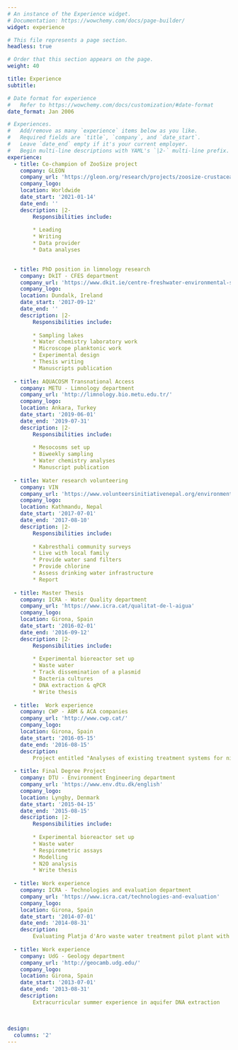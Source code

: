 ```yaml
---
# An instance of the Experience widget.
# Documentation: https://wowchemy.com/docs/page-builder/
widget: experience

# This file represents a page section.
headless: true

# Order that this section appears on the page.
weight: 40

title: Experience
subtitle:

# Date format for experience
#   Refer to https://wowchemy.com/docs/customization/#date-format
date_format: Jan 2006

# Experiences.
#   Add/remove as many `experience` items below as you like.
#   Required fields are `title`, `company`, and `date_start`.
#   Leave `date_end` empty if it's your current employer.
#   Begin multi-line descriptions with YAML's `|2-` multi-line prefix.
experience:
  - title: Co-champion of ZooSize project
    company: GLEON
    company_url: 'https://gleon.org/research/projects/zoosize-crustacean-zooplankton-community-size-distributions-across-worldwide-set'
    company_logo: 
    location: Worldwide 
    date_start: '2021-01-14'
    date_end: ''
    description: |2-
        Responsibilities include:
        
        * Leading
        * Writing
        * Data provider
        * Data analyses
        

  - title: PhD position in limnology research
    company: DkIT - CFES department
    company_url: 'https://www.dkit.ie/centre-freshwater-environmental-studies'
    company_logo: 
    location: Dundalk, Ireland
    date_start: '2017-09-12'
    date_end: ''
    description: |2-
        Responsibilities include:
        
        * Sampling lakes
        * Water chemistry laboratory work
        * Microscope planktonic work
        * Experimental design
        * Thesis writing
        * Manuscripts publication
  
  - title: AQUACOSM Transnational Access
    company: METU - Limnology department
    company_url: 'http://limnology.bio.metu.edu.tr/'
    company_logo: 
    location: Ankara, Turkey
    date_start: '2019-06-01'
    date_end: '2019-07-31'
    description: |2-
        Responsibilities include:
        
        * Mesocosms set up
        * Biweekly sampling
        * Water chemistry analyses
        * Manuscript publication
        
  - title: Water research volunteering
    company: VIN 
    company_url: 'https://www.volunteersinitiativenepal.org/environment-conservation-program/'
    company_logo: 
    location: Kathmandu, Nepal
    date_start: '2017-07-01'
    date_end: '2017-08-10'
    description: |2-
        Responsibilities include:
        
        * Kabresthali community surveys
        * Live with local family
        * Provide water sand filters
        * Provide chlorine 
        * Assess drinking water infrastructure
        * Report 
        
  - title: Master Thesis
    company: ICRA - Water Quality department 
    company_url: 'https://www.icra.cat/qualitat-de-l-aigua'
    company_logo: 
    location: Girona, Spain
    date_start: '2016-02-01'
    date_end: '2016-09-12'
    description: |2-
        Responsibilities include:
        
        * Experimental bioreactor set up
        * Waste water
        * Track dissemination of a plasmid
        * Bacteria cultures
        * DNA extraction & qPCR
        * Write thesis
  
  - title:  Work experience
    company: CWP - ABM & ACA companies 
    company_url: 'http://www.cwp.cat/'
    company_logo: 
    location: Girona, Spain
    date_start: '2016-05-15'
    date_end: '2016-08-15'
    description: 
        Project entitled "Analyses of existing treatment systems for nitrate polluted groundwater in Catalonia"  
  
  - title: Final Degree Project
    company: DTU - Environment Engineering department 
    company_url: 'https://www.env.dtu.dk/english'
    company_logo: 
    location: Lyngby, Denmark
    date_start: '2015-04-15'
    date_end: '2015-08-15'
    description: |2-
        Responsibilities include:
        
        * Experimental bioreactor set up
        * Waste water
        * Respirometric assays
        * Modelling
        * N2O analysis
        * Write thesis 
  
  - title: Work experience  
    company: ICRA - Technologies and evaluation department
    company_url: 'https://www.icra.cat/technologies-and-evaluation'
    company_logo: 
    location: Girona, Spain
    date_start: '2014-07-01'
    date_end: '2014-08-31'
    description: 
        Evaluating Platja d'Aro waste water treatment pilot plant with integrated membrane system for water reuse as Biotechnology degree summer extracurricular practices 
        
  - title: Work experience  
    company: UdG - Geology department
    company_url: 'http://geocamb.udg.edu/'
    company_logo: 
    location: Girona, Spain
    date_start: '2013-07-01'
    date_end: '2013-08-31'
    description: 
        Extracurricular summer experience in aquifer DNA extraction 
        
   
        
design:
  columns: '2'
---
```

